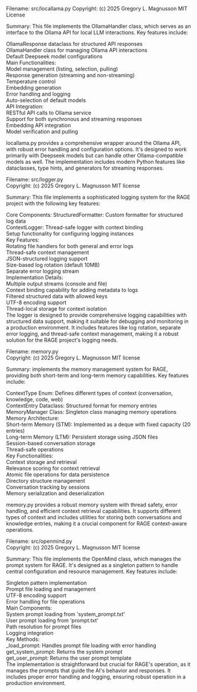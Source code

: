 Filename: src/locallama.py
Copyright: (c) 2025 Gregory L. Magnusson MIT License

Summary:
This file implements the OllamaHandler class, which serves as an interface to the Ollama API for local LLM interactions. Key features include:<br />

OllamaResponse dataclass for structured API responses<br />
OllamaHandler class for managing Ollama API interactions<br />
Default Deepseek model configurations<br />
Main Functionalities:<br />
Model management (listing, selection, pulling)<br />
Response generation (streaming and non-streaming)<br />
Temperature control<br />
Embedding generation<br />
Error handling and logging<br />
Auto-selection of default models<br />
API Integration:<br />
RESTful API calls to Ollama service<br />
Support for both synchronous and streaming responses<br />
Embedding API integration<br />
Model verification and pulling

locallama.py provides a comprehensive wrapper around the Ollama API, with robust error handling and configuration options. It's designed to work primarily with Deepseek models but can handle other Ollama-compatible models as well. The implementation includes modern Python features like dataclasses, type hints, and generators for streaming responses.<br />

Filename: src/logger.py<br />
Copyright: (c) 2025 Gregory L. Magnusson MIT license<br />

Summary:
This file implements a sophisticated logging system for the RAGE project with the following key features:<br />

Core Components:
StructuredFormatter: Custom formatter for structured log data<br />
ContextLogger: Thread-safe logger with context binding<br />
Setup functionality for configuring logging instances<br />
Key Features:<br />
Rotating file handlers for both general and error logs<br />
Thread-safe context management<br />
JSON-structured logging support<br />
Size-based log rotation (default 10MB)<br />
Separate error logging stream<br />
Implementation Details:<br />
Multiple output streams (console and file)<br />
Context binding capability for adding metadata to logs<br />
Filtered structured data with allowed keys<br />
UTF-8 encoding support<br />
Thread-local storage for context isolation<br />
The logger is designed to provide comprehensive logging capabilities with structured data support, making it suitable for debugging and monitoring in a production environment. It includes features like log rotation, separate error logging, and thread-safe context management, making it a robust solution for the RAGE project's logging needs.<br />

Filename: memory.py<br />
Copyright: (c) 2025 Gregory L. Magnusson MIT license<br />

Summary:
implements the memory management system for RAGE, providing both short-term and long-term memory capabilities. Key features include:<br />

ContextType Enum: Defines different types of context (conversation, knowledge, code, web)<br />
ContextEntry Dataclass: Structured format for memory entries<br />
MemoryManager Class: Singleton class managing memory operations<br />
Memory Architecture:<br />
Short-term Memory (STM): Implemented as a deque with fixed capacity (20 entries)<br />
Long-term Memory (LTM): Persistent storage using JSON files<br />
Session-based conversation storage<br />
Thread-safe operations<br />
Key Functionalities:<br />
Context storage and retrieval<br />
Relevance scoring for context retrieval<br />
Atomic file operations for data persistence<br />
Directory structure management<br />
Conversation tracking by sessions<br />
Memory serialization and deserialization<br />

memory.py provides a robust memory system with thread safety, error handling, and efficient context retrieval capabilities. It supports different types of context and includes utilities for storing both conversations and knowledge entries, making it a crucial component for RAGE context-aware operations.<br />

Filename: src/openmind.py<br />
Copyright: (c) 2025 Gregory L. Magnusson MIT license<br />

Summary:
This file implements the OpenMind class, which manages the prompt system for RAGE. It's designed as a singleton pattern to handle central configuration and resource management. Key features include:<br />

Singleton pattern implementation<br />
Prompt file loading and management<br />
UTF-8 encoding support<br />
Error handling for file operations<br />
Main Components:<br />
System prompt loading from 'system_prompt.txt'<br />
User prompt loading from 'prompt.txt'<br />
Path resolution for prompt files<br />
Logging integration<br />
Key Methods:<br />
_load_prompt: Handles prompt file loading with error handling<br />
get_system_prompt: Returns the system prompt<br />
get_user_prompt: Returns the user prompt template<br />
The implementation is straightforward but crucial for RAGE's operation, as it manages the prompts that guide the AI's behavior and responses. It includes proper error handling and logging, ensuring robust operation in a production environment.<br />


